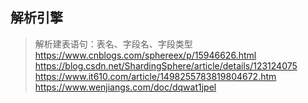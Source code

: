## 解析引擎

> 解析建表语句：表名、字段名、字段类型
https://www.cnblogs.com/sphereex/p/15946626.html
https://blog.csdn.net/ShardingSphere/article/details/123124075
https://www.it610.com/article/1498255783819804672.htm
https://www.wenjiangs.com/doc/dqwat1jpel
